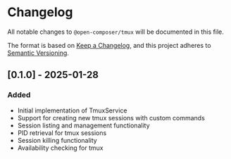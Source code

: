 # Changelog

All notable changes to `@open-composer/tmux` will be documented in this file.

The format is based on [Keep a Changelog](https://keepachangelog.com/en/1.0.0/),
and this project adheres to [Semantic Versioning](https://semver.org/spec/v2.0.0.html).

## [0.1.0] - 2025-01-28

### Added

- Initial implementation of TmuxService
- Support for creating new tmux sessions with custom commands
- Session listing and management functionality
- PID retrieval for tmux sessions
- Session killing functionality
- Availability checking for tmux
